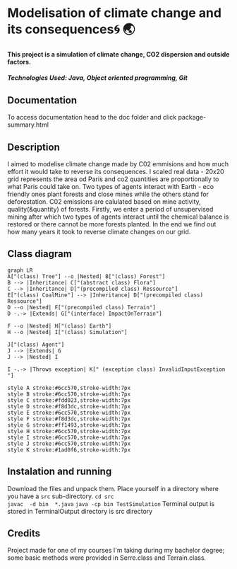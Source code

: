 # Modelisation of climate change and its consequences🌀 🌏
#### This project is a simulation of climate change, CO2 dispersion and outside factors. 
##### Technologies Used: Java, Object oriented programming, Git

## Documentation 
To access documentation head to the doc folder and click package-summary.html

## Description 
I aimed to modelise climate change made by C02 emmisions and how much effort it would take to reverse its consequences. 
I scaled real data - 20x20 grid represents the area od Paris and co2 quantities are proportionally to what Paris could take on. 
Two types of agents interact with Earth - eco friendly ones plant forests and close mines while the others stand for deforestation. C02 emissions are calulated based on mine activity, quality(&quantity) of forests.
Firstly, we enter a period of unsupervised mining after which two types of agents interact until the chemical balance is restored or there cannot be more forests planted. 
In the end we find out how many years it took to reverse climate changes on our grid.

## Class diagram

```mermaid
graph LR
A["(class) Tree"] --o |Nested| B["(class) Forest"]
B --> |Inheritance| C["(abstract class) Flora"]
C --> |Inheritance| D["(precompiled class) Ressource"]
E["(class) CoalMine"] --> |Inheritance| D["(precompiled class) Ressource"]
D --o |Nested| F["(precompiled class) Terrain"]
D -.-> |Extends| G["(interface) ImpactOnTerrain"]

F --o |Nested| H["(class) Earth"]
H --o |Nested| I["(class) Simulation"]

J["(class) Agent"]
J --> |Extends| G
J --> |Nested| I

I -.-> |Throws exception| K[" (exception class) InvalidInputException "]

style A stroke:#6cc570,stroke-width:7px
style B stroke:#6cc570,stroke-width:7px
style C stroke:#fdd023,stroke-width:7px
style D stroke:#f8d3dc,stroke-width:7px
style E stroke:#6cc570,stroke-width:7px
style F stroke:#f8d3dc,stroke-width:7px
style G stroke:#ff1493,stroke-width:7px
style H stroke:#6cc570,stroke-width:7px
style I stroke:#6cc570,stroke-width:7px
style J stroke:#6cc570,stroke-width:7px
style K stroke:#1ad0f6,stroke-width:7px

```

## Instalation and running
Download the files and unpack them.
Place yourself in a directory where you have a `src` sub-directory.
`cd src`               
`javac  -d bin  *.java`
`java -cp bin TestSimulation` 
Terminal output is stored in TerminalOutput directory is src directory


## Credits
Project made for one of my courses I'm taking during my bachelor degree; some basic methods were provided in Serre.class and Terrain.class.


